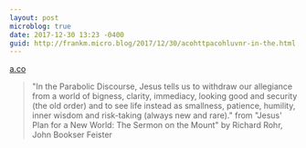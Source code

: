 ```yaml
---
layout: post
microblog: true
date: 2017-12-30 13:23 -0400
guid: http://frankm.micro.blog/2017/12/30/acohttpacohluvnr-in-the.html
---
```

 [a.co](http://a.co/0hLuVnR)

> "In the Parabolic Discourse, Jesus tells us to withdraw our allegiance from a world of bigness, clarity, immediacy, looking good and security (the old order) and to see life instead as smallness, patience, humility, inner wisdom and risk-taking (always new and rare)." from "Jesus' Plan for a New World: The Sermon on the Mount" by Richard Rohr, John Bookser Feister
